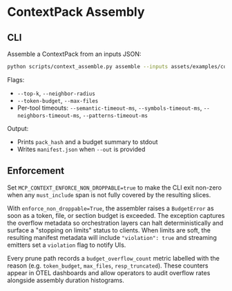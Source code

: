 # ContextPack Assembly

## CLI

Assemble a ContextPack from an inputs JSON:

```bash
python scripts/context_assemble.py assemble --inputs assets/examples/context.inputs.tiny.json --out manifest.json --dry-run
```

Flags:
- `--top-k`, `--neighbor-radius`
- `--token-budget`, `--max-files`
- Per-tool timeouts: `--semantic-timeout-ms`, `--symbols-timeout-ms`, `--neighbors-timeout-ms`, `--patterns-timeout-ms`

Output:
- Prints `pack_hash` and a budget summary to stdout
- Writes `manifest.json` when `--out` is provided

## Enforcement

Set `MCP_CONTEXT_ENFORCE_NON_DROPPABLE=true` to make the CLI exit non-zero when any `must_include` span is not fully covered by the resulting slices.

With `enforce_non_droppable=True`, the assembler raises a `BudgetError` as soon as a token, file, or section budget is exceeded. The exception captures the overflow metadata so orchestration layers can halt deterministically and surface a "stopping on limits" status to clients. When limits are soft, the resulting manifest metadata will include `"violation": true` and streaming emitters set a `violation` flag to notify UIs.

Every prune path records a `budget_overflow_count` metric labelled with the reason (e.g. `token_budget`, `max_files`, `resp_truncated`). These counters appear in OTEL dashboards and allow operators to audit overflow rates alongside assembly duration histograms.
